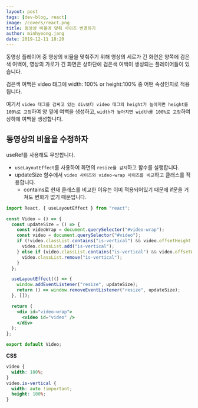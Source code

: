 ```yaml
---
layout: post
tags: [dev-blog, react]
image: /covers/react.png
title: 동영상 비율에 맞춰 사이즈 변경하기
author: minhyeong.jang
date: 2019-12-11 18:20
---
```


동영상 플레이어 중 영상의 비율을 맞춰주기 위해 영상의 세로가 긴 화면은 양쪽에 검은색 여백이, 영상의 가로가 긴 화면은 상하단에 검은색 여백이 생성되는 플레이어들이 있습니다.

검은색 여백은 video 태그에 width: 100% or height:100% 중 어떤 속성인지로 적용됩니다.

여기서 `video 태그를 감싸고 있는 div보다 video 태그의 height가 높아지면 height를 100%로 고정`하여 양 옆에 여백을 생성하고, `width가 높아지면 width를 100%로 고정`하여 상하에 여백을 생성합니다.

## 동영상의 비율을 수정하자

useRef를 사용해도 무방합니다.

- `useLayoutEffect`를 사용하여 화면의 `resize를 감지`하고 함수를 실행합니다.
- updateSize 함수에서 `video 사이즈와 video-wrap 사이즈를 비교`하고 클래스를 적용합니다.
  - contains로 현재 클래스를 비교한 이유는 이미 적용되어있기 때문에 if문을 거쳐도 변화가 없기 때문입니다.

```jsx
import React, { useLayoutEffect } from "react";

const Video = () => {
  const updateSize = () => {
    const videoWrap = document.querySelector("#video-wrap");
    const video = document.querySelector("#video");
    if (!video.classList.contains("is-vertical") && video.offsetHeight > videoWrap.offsetHeight) {
      video.classList.add("is-vertical");
    } else if (video.classList.contains("is-vertical") && video.offsetWidth > videoWrap.offsetWidth) {
      video.classList.remove("is-vertical");
    }
  };

  useLayoutEffect(() => {
    window.addEventListener("resize", updateSize);
    return () => window.removeEventListener("resize", updateSize);
  }, []);

  return (
    <div id="video-wrap">
      <video id="video" />
    </div>
  );
};

export default Video;
```

**CSS**

```css
video {
  width: 100%;
}
video.is-vertical {
  width: auto !important;
  height: 100%;
}
```
